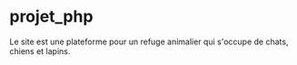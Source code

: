 # projet_php

Le site est une plateforme pour un refuge animalier qui s'occupe de chats, chiens et lapins.
